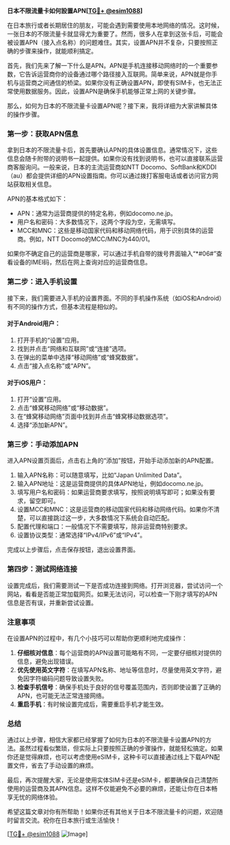 **日本不限流量卡如何設置APN[[TG💪+ @esim1088](https://t.me/s/esim1088)]**

在日本旅行或者长期居住的朋友，可能会遇到需要使用本地网络的情况。这时候，一张日本的不限流量卡就显得尤为重要了。然而，很多人在拿到这张卡后，可能会被设置APN（接入点名称）的问题难住。其实，设置APN并不复杂，只要按照正确的步骤来操作，就能顺利搞定。

首先，我们先来了解一下什么是APN。APN是手机连接移动网络时的一个重要参数，它告诉运营商你的设备通过哪个路径接入互联网。简单来说，APN就是你手机与运营商之间通信的桥梁。如果你没有正确设置APN，即使有SIM卡，也无法正常使用数据服务。因此，设置APN是确保手机能够正常上网的关键步骤。

那么，如何为日本的不限流量卡设置APN呢？接下来，我将详细为大家讲解具体的操作步骤。

### **第一步：获取APN信息**

拿到日本的不限流量卡后，首先要确认APN的具体设置信息。通常情况下，这些信息会随卡附带的说明书一起提供。如果你没有找到说明书，也可以直接联系运营商客服询问。一般来说，日本的主流运营商如NTT Docomo、SoftBank和KDDI（au）都会提供详细的APN设置指南。你可以通过拨打客服电话或者访问官方网站获取相关信息。

APN的基本格式如下：
- APN：通常为运营商提供的特定名称，例如docomo.ne.jp。
- 用户名和密码：大多数情况下，这两个字段为空，无需填写。
- MCC和MNC：这些是移动国家代码和移动网络代码，用于识别具体的运营商。例如，NTT Docomo的MCC/MNC为440/01。

如果你不确定自己的运营商是哪家，可以通过手机自带的拨号界面输入“*#06#”查看设备的IMEI码，然后在网上查询对应的运营商信息。

### **第二步：进入手机设置**

接下来，我们需要进入手机的设置界面。不同的手机操作系统（如iOS和Android）有不同的操作方式，但基本流程是相似的。

#### **对于Android用户：**
1. 打开手机的“设置”应用。
2. 找到并点击“网络和互联网”或“连接”选项。
3. 在弹出的菜单中选择“移动网络”或“蜂窝数据”。
4. 点击“接入点名称”或“APN”。

#### **对于iOS用户：**
1. 打开“设置”应用。
2. 点击“蜂窝移动网络”或“移动数据”。
3. 在“蜂窝移动网络”页面中找到并点击“蜂窝移动数据选项”。
4. 选择“添加新APN”。

### **第三步：手动添加APN**

进入APN设置页面后，点击右上角的“添加”按钮，开始手动添加新的APN配置。

1. 输入APN名称：可以随意填写，比如“Japan Unlimited Data”。
2. 输入APN地址：这是运营商提供的具体APN地址，例如docomo.ne.jp。
3. 填写用户名和密码：如果运营商要求填写，按照说明填写即可；如果没有要求，留空即可。
4. 设置MCC和MNC：这是运营商的移动国家代码和移动网络代码。如果你不清楚，可以直接跳过这一步，大多数情况下系统会自动匹配。
5. 配置代理和端口：一般情况下不需要填写，除非运营商特别要求。
6. 设置协议类型：通常选择“IPv4/IPv6”或“IPv4”。

完成以上步骤后，点击保存按钮，退出设置界面。

### **第四步：测试网络连接**

设置完成后，我们需要测试一下是否成功连接到网络。打开浏览器，尝试访问一个网站，看看是否能正常加载网页。如果无法访问，可以检查一下刚才填写的APN信息是否有误，并重新尝试设置。

### **注意事项**

在设置APN的过程中，有几个小技巧可以帮助你更顺利地完成操作：

1. **仔细核对信息**：每个运营商的APN设置可能略有不同，一定要仔细核对提供的信息，避免出现错误。
2. **优先使用英文字符**：在填写APN名称、地址等信息时，尽量使用英文字符，避免因字符编码问题导致设置失败。
3. **检查手机信号**：确保手机处于良好的信号覆盖范围内，否则即使设置了正确的APN，也可能无法正常连接网络。
4. **重启手机**：有时候设置完成后，需要重启手机才能生效。

### **总结**

通过以上步骤，相信大家都已经掌握了如何为日本的不限流量卡设置APN的方法。虽然过程看似繁琐，但实际上只要按照正确的步骤操作，就能轻松搞定。如果你还是觉得麻烦，也可以考虑使用eSIM卡，这种卡可以直接通过线上下载APN配置文件，省去了手动设置的麻烦。

最后，再次提醒大家，无论是使用实体SIM卡还是eSIM卡，都要确保自己清楚所使用的运营商及其APN信息。这样不仅能避免不必要的麻烦，还能让你在日本畅享无忧的网络体验。

希望这篇文章对你有所帮助！如果你还有其他关于日本不限流量卡的问题，欢迎随时留言交流。祝你在日本旅行或生活愉快！

[[TG💪+ @esim1088](https://t.me/s/esim1088) ![Image](https://i.postimg.cc/4NQfJmqS/Snipaste-2025-05-13-00-14-12.png)]